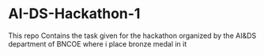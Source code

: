 # AI-DS-Hackathon-1
This repo Contains the task given for the hackathon organized by the AI&amp;DS department of BNCOE where i place bronze medal in it

